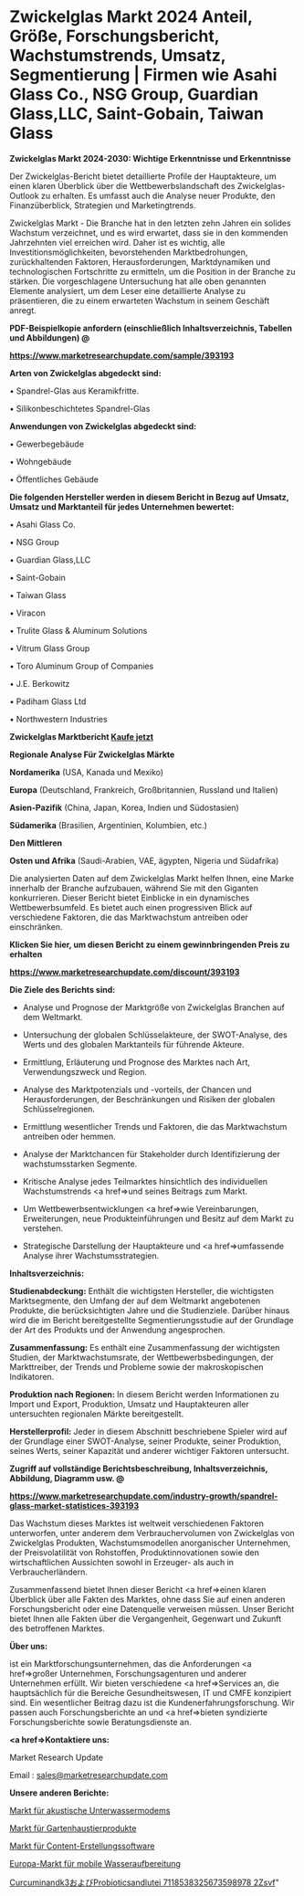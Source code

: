 # Zwickelglas Markt 2024 Anteil, Größe, Forschungsbericht, Wachstumstrends, Umsatz, Segmentierung | Firmen wie Asahi Glass Co., NSG Group, Guardian Glass,LLC, Saint-Gobain, Taiwan Glass

<strong>Zwickelglas Markt 2024-2030: Wichtige Erkenntnisse und Erkenntnisse</strong>

Der Zwickelglas-Bericht bietet detaillierte Profile der Hauptakteure, um einen klaren Überblick über die Wettbewerbslandschaft des Zwickelglas-Outlook zu erhalten. Es umfasst auch die Analyse neuer Produkte, den Finanzüberblick, Strategien und Marketingtrends.

Zwickelglas Markt - Die Branche hat in den letzten zehn Jahren ein solides Wachstum verzeichnet, und es wird erwartet, dass sie in den kommenden Jahrzehnten viel erreichen wird. Daher ist es wichtig, alle Investitionsmöglichkeiten, bevorstehenden Marktbedrohungen, zurückhaltenden Faktoren, Herausforderungen, Marktdynamiken und technologischen Fortschritte zu ermitteln, um die Position in der Branche zu stärken. Die vorgeschlagene Untersuchung hat alle oben genannten Elemente analysiert, um dem Leser eine detaillierte Analyse zu präsentieren, die zu einem erwarteten Wachstum in seinem Geschäft anregt.



<strong><b>PDF-Beispielkopie anfordern (einschließlich Inhaltsverzeichnis, Tabellen und Abbildungen) @ </b></strong>

<strong><a href=https://www.marketresearchupdate.com/sample/393193>

<strong>https://www.marketresearchupdate.com/sample/393193</u></a></strong></strong>



<strong>Arten von Zwickelglas abgedeckt sind:</strong>

• Spandrel-Glas aus Keramikfritte.

• Silikonbeschichtetes Spandrel-Glas



<strong>Anwendungen von Zwickelglas abgedeckt sind:</strong>

• Gewerbegebäude

• Wohngebäude

• Öffentliches Gebäude



<strong>Die folgenden Hersteller werden in diesem Bericht in Bezug auf Umsatz, Umsatz und Marktanteil für jedes Unternehmen bewertet:</strong>

• Asahi Glass Co.

• NSG Group

• Guardian Glass,LLC

• Saint-Gobain

• Taiwan Glass

• Viracon

• Trulite Glass & Aluminum Solutions

• Vitrum Glass Group

• Toro Aluminum Group of Companies

• J.E. Berkowitz

• Padiham Glass Ltd

• Northwestern Industries



<strong>Zwickelglas Marktbericht <a href=https://www.marketresearchupdate.com/buynow/393193>Kaufe jetzt</a></strong>



<strong>Regionale Analyse Für Zwickelglas Märkte</strong>



<strong>Nordamerika</strong> (USA, Kanada und Mexiko)



<strong>Europa</strong> (Deutschland, Frankreich, Großbritannien, Russland und Italien)



<strong>Asien-Pazifik</strong> (China, Japan, Korea, Indien und Südostasien)



<strong>Südamerika</strong> (Brasilien, Argentinien, Kolumbien, etc.)



<strong>Den Mittleren</strong> 

<strong>Osten und Afrika</strong> (Saudi-Arabien, VAE, ägypten, Nigeria und Südafrika)

Die analysierten Daten auf dem Zwickelglas Markt helfen Ihnen, eine Marke innerhalb der Branche aufzubauen, während Sie mit den Giganten konkurrieren. Dieser Bericht bietet Einblicke in ein dynamisches Wettbewerbsumfeld. Es bietet auch einen progressiven Blick auf verschiedene Faktoren, die das Marktwachstum antreiben oder einschränken.



<strong>Klicken Sie hier, um diesen Bericht zu einem gewinnbringenden Preis zu erhalten
</strong>

<strong><a href=https://www.marketresearchupdate.com/discount/393193>https://www.marketresearchupdate.com/discount/393193</b></u></strong></a>



<strong>Die Ziele des Berichts sind:</strong>

- Analyse und Prognose der Marktgröße von Zwickelglas Branchen auf dem Weltmarkt.

- Untersuchung der globalen Schlüsselakteure, der SWOT-Analyse, des Werts und des globalen Marktanteils für führende Akteure.

- Ermittlung, Erläuterung und Prognose des Marktes nach Art, Verwendungszweck und Region.

- Analyse des Marktpotenzials und -vorteils, der Chancen und Herausforderungen, der Beschränkungen und Risiken der globalen Schlüsselregionen.

- Ermittlung wesentlicher Trends und Faktoren, die das Marktwachstum antreiben oder hemmen.

- Analyse der Marktchancen für Stakeholder durch Identifizierung der wachstumsstarken Segmente.

- Kritische Analyse jedes Teilmarktes hinsichtlich des individuellen Wachstumstrends <a href=>und</a> seines Beitrags zum Markt.

- Um Wettbewerbsentwicklungen <a href=>wie</a> Vereinbarungen, Erweiterungen, neue Produkteinführungen und Besitz auf dem Markt zu verstehen.

- Strategische Darstellung der Hauptakteure und <a href=>umfas</a>sende Analyse ihrer Wachstumsstrategien.



<strong>Inhaltsverzeichnis:</strong>



<strong>Studienabdeckung:</strong> Enthält die wichtigsten Hersteller, die wichtigsten Marktsegmente, den Umfang der auf dem Weltmarkt angebotenen Produkte, die berücksichtigten Jahre und die Studienziele. Darüber hinaus wird die im Bericht bereitgestellte Segmentierungsstudie auf der Grundlage der Art des Produkts und der Anwendung angesprochen.



<strong>Zusammenfassung:</strong> Es enthält eine Zusammenfassung der wichtigsten Studien, der Marktwachstumsrate, der Wettbewerbsbedingungen, der Markttreiber, der Trends und Probleme sowie der makroskopischen Indikatoren.



<strong>Produktion nach Regionen:</strong> In diesem Bericht werden Informationen zu Import und Export, Produktion, Umsatz und Hauptakteuren aller untersuchten regionalen Märkte bereitgestellt.



<strong>Herstellerprofil:</strong> Jeder in diesem Abschnitt beschriebene Spieler wird auf der Grundlage einer SWOT-Analyse, seiner Produkte, seiner Produktion, seines Werts, seiner Kapazität und anderer wichtiger Faktoren untersucht.



<strong><b>Zugriff auf vollständige Berichtsbeschreibung, Inhaltsverzeichnis, Abbildung, Diagramm usw. @ </b></strong>

<strong><a href=https://www.marketresearchupdate.com/industry-growth/spandrel-glass-market-statistices-393193>https://www.marketresearchupdate.com/industry-growth/spandrel-glass-market-statistices-393193</a></strong>

Das Wachstum dieses Marktes ist weltweit verschiedenen Faktoren unterworfen, unter anderem dem Verbrauchervolumen von Zwickelglas von Zwickelglas Produkten, Wachstumsmodellen anorganischer Unternehmen, der Preisvolatilität von Rohstoffen, Produktinnovationen sowie den wirtschaftlichen Aussichten sowohl in Erzeuger- als auch in Verbraucherländern.

Zusammenfassend bietet Ihnen dieser Bericht <a href=>einen</a> klaren Überblick über alle Fakten des Marktes, ohne dass Sie auf einen anderen Forschungsbericht oder eine Datenquelle verweisen müssen. Unser Bericht bietet Ihnen alle Fakten über die Vergangenheit, Gegenwart und Zukunft des betroffenen Marktes.



<strong>Über uns:</strong>

 ist ein Marktforschungsunternehmen, das die Anforderungen <a href=>großer</a> Unternehmen, Forschungsagenturen und anderer Unternehmen erfüllt. Wir bieten verschiedene <a href=>Services</a> an, die hauptsächlich für die Bereiche Gesundheitswesen, IT und CMFE konzipiert sind. Ein wesentlicher Beitrag dazu ist die Kundenerfahrungsforschung. Wir passen auch Forschungsberichte an und <a href=>bieten</a> syndizierte Forschungsberichte sowie Beratungsdienste an.



<strong><a href=>Kontaktiere uns:</a></strong>

Market Research Update

Email : sales@marketresearchupdate.com



<strong>Unsere anderen Berichte:</strong>

<a href=https://www.linkedin.com/pulse/underwater-acoustic-modems-market-latest-report>Markt für akustische Unterwassermodems</a>

<a href=https://www.linkedin.com/pulse/garden-pet-product-market-size-share-outlook>Markt für Gartenhaustierprodukte</a>

<a href=https://www.linkedin.com/pulse/content-creation-software-market-analysis-segment>Markt für Content-Erstellungssoftware</a>

<a href=https://www.linkedin.com/pulse/europe-mobile-water-treatment-market-analysis>Europa-Markt für mobile Wasseraufbereitung</a>

<a href=https://www.linkedin.com/pulse/curcuminandk3およびprobioticsandlutei-7118538325673598978-2zsvf/>Curcuminandk3およびProbioticsandlutei 7118538325673598978 2Zsvf</a>"
